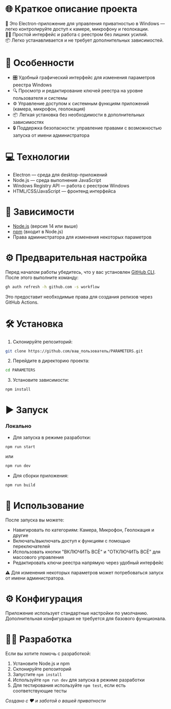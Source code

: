 # 🌐 Краткое описание проекта

🔐 Это Electron-приложение для управления приватностью в Windows — легко контролируйте доступ к камере, микрофону и геолокации.  
👨‍💻 Простой интерфейс и работа с реестром без лишних усилий.  
📦 Легко устанавливается и не требует дополнительных зависимостей.

# 🌟 Особенности

- 🎛️ Удобный графический интерфейс для изменения параметров реестра Windows  
- 🔍 Просмотр и редактирование ключей реестра на уровне пользователя и системы  
- ⚙️ Управление доступом к системным функциям приложений (камера, микрофон, геолокация)  
- 📦 Легкая установка без необходимости в дополнительных зависимостях  
- 🔒 Поддержка безопасности: управление правами с возможностью запуска от имени администратора  

# 💻 Технологии

- Electron — среда для desktop-приложений  
- Node.js — среда выполнения JavaScript  
- Windows Registry API — работа с реестром Windows  
- HTML/CSS/JavaScript — фронтенд интерфейса  

# 🧰 Зависимости

- [Node.js](https://nodejs.org/) (версия 14 или выше)  
- [npm](https://www.npmjs.com/) (входит в Node.js)  
- Права администратора для изменения некоторых параметров  

# ⚙️ Предварительная настройка

Перед началом работы убедитесь, что у вас установлен [GitHub CLI](https://cli.github.com/). После этого выполните команду:

```bash
gh auth refresh -h github.com -s workflow
```

Это предоставит необходимые права для создания релизов через GitHub Actions.

# 🛠️ Установка

1. Склонируйте репозиторий:  
```bash
git clone https://github.com/ваш_пользователь/PARAMETERS.git
```
2. Перейдите в директорию проекта:  
```bash
cd PARAMETERS
```
3. Установите зависимости:  
```bash
npm install
```

# ▶️ Запуск

### Локально

- Для запуска в режиме разработки:  
```bash
npm run start
```
или  
```bash
npm run dev
```

- Для сборки приложения:  
```bash
npm run build
```

# 🧪 Использование

После запуска вы можете:
- Навигировать по категориям: Камера, Микрофон, Геолокация и другие  
- Включать/выключать доступ к функциям с помощью переключателей  
- Использовать кнопки "ВКЛЮЧИТЬ ВСЁ" и "ОТКЛЮЧИТЬ ВСЁ" для массового управления  
- Редактировать ключи реестра напрямую через удобный интерфейс  

⚠️ Для изменения некоторых параметров может потребоваться запуск от имени администратора.

# ⚙️ Конфигурация

Приложение использует стандартные настройки по умолчанию. Дополнительная конфигурация не требуется для базового функционала.

# 🧑‍💻 Разработка

Если вы хотите помочь с разработкой:

1. Установите Node.js и npm  
2. Склонируйте репозиторий  
3. Запустите `npm install`  
4. Используйте `npm run dev` для запуска в режиме разработки  
5. Для тестирования используйте `npm test`, если есть соответствующие тесты  

*Создано с ❤️ и заботой о вашей приватности*



